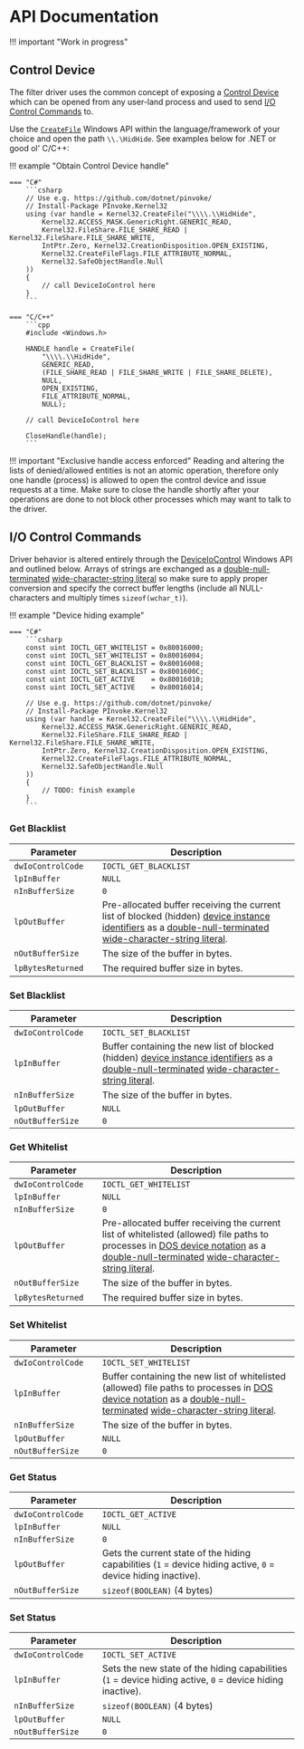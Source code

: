 # API Documentation

!!! important "Work in progress"

## Control Device

The filter driver uses the common concept of exposing a [Control Device](https://docs.microsoft.com/en-us/windows-hardware/drivers/wdf/using-control-device-objects) which can be opened from any user-land process and used to send [I/O Control Commands](::io-control-commands) to.

Use the [`CreateFile`](https://docs.microsoft.com/en-us/windows/win32/api/fileapi/nf-fileapi-createfilea) Windows API within the language/framework of your choice and open the path `\\.\HidHide`. See examples below for .NET or good ol' C/C++:

!!! example "Obtain Control Device handle"

    === "C#"
        ```csharp
        // Use e.g. https://github.com/dotnet/pinvoke/
        // Install-Package PInvoke.Kernel32
        using (var handle = Kernel32.CreateFile("\\\\.\\HidHide",
            Kernel32.ACCESS_MASK.GenericRight.GENERIC_READ,
            Kernel32.FileShare.FILE_SHARE_READ | Kernel32.FileShare.FILE_SHARE_WRITE,
            IntPtr.Zero, Kernel32.CreationDisposition.OPEN_EXISTING,
            Kernel32.CreateFileFlags.FILE_ATTRIBUTE_NORMAL,
            Kernel32.SafeObjectHandle.Null
        ))
        {
            // call DeviceIoControl here
        }
        ```

    === "C/C++"
        ```cpp
        #include <Windows.h>

        HANDLE handle = CreateFile(
            "\\\\.\\HidHide", 
            GENERIC_READ, 
            (FILE_SHARE_READ | FILE_SHARE_WRITE | FILE_SHARE_DELETE), 
            NULL, 
            OPEN_EXISTING, 
            FILE_ATTRIBUTE_NORMAL, 
            NULL);

        // call DeviceIoControl here

        CloseHandle(handle);
        ```

!!! important "Exclusive handle access enforced"
    Reading and altering the lists of denied/allowed entities is not an atomic operation, therefore only one handle (process) is allowed to open the control device and issue requests at a time. Make sure to close the handle shortly after your operations are done to not block other processes which may want to talk to the driver.

## I/O Control Commands

Driver behavior is altered entirely through the [DeviceIoControl](https://docs.microsoft.com/en-us/windows/win32/api/ioapiset/nf-ioapiset-deviceiocontrol) Windows API and outlined below. Arrays of strings are exchanged as a [double-null-terminated](https://devblogs.microsoft.com/oldnewthing/20091008-00/?p=16443) [wide-character-string literal](https://docs.microsoft.com/en-us/cpp/c-language/multibyte-and-wide-characters?view=msvc-160) so make sure to apply proper conversion and specify the correct buffer lengths (include all NULL-characters and multiply times `sizeof(wchar_t)`).

!!! example "Device hiding example"

    === "C#"
        ```csharp
        const uint IOCTL_GET_WHITELIST = 0x80016000;
        const uint IOCTL_SET_WHITELIST = 0x80016004;
        const uint IOCTL_GET_BLACKLIST = 0x80016008;
        const uint IOCTL_SET_BLACKLIST = 0x8001600C;
        const uint IOCTL_GET_ACTIVE    = 0x80016010;
        const uint IOCTL_SET_ACTIVE    = 0x80016014;

        // Use e.g. https://github.com/dotnet/pinvoke/
        // Install-Package PInvoke.Kernel32
        using (var handle = Kernel32.CreateFile("\\\\.\\HidHide",
            Kernel32.ACCESS_MASK.GenericRight.GENERIC_READ,
            Kernel32.FileShare.FILE_SHARE_READ | Kernel32.FileShare.FILE_SHARE_WRITE,
            IntPtr.Zero, Kernel32.CreationDisposition.OPEN_EXISTING,
            Kernel32.CreateFileFlags.FILE_ATTRIBUTE_NORMAL,
            Kernel32.SafeObjectHandle.Null
        ))
        {
            // TODO: finish example
        }
        ```

### Get Blacklist

| <div style="width:140px">Parameter</div> | Description |
|---|---|
| `dwIoControlCode` | `IOCTL_GET_BLACKLIST` |
| `lpInBuffer` | `NULL` |
| `nInBufferSize` | `0` |
| `lpOutBuffer` | Pre-allocated buffer receiving the current list of blocked (hidden) [device instance identifiers](https://docs.microsoft.com/en-us/windows-hardware/drivers/install/device-instance-ids) as a [double-null-terminated](https://devblogs.microsoft.com/oldnewthing/20091008-00/?p=16443) [wide-character-string literal](https://docs.microsoft.com/en-us/cpp/c-language/multibyte-and-wide-characters?view=msvc-160). |
| `nOutBufferSize` | The size of the buffer in bytes. |
| `lpBytesReturned` | The required buffer size in bytes. |

### Set Blacklist

| <div style="width:140px">Parameter</div> | Description |
|---|---|
| `dwIoControlCode` | `IOCTL_SET_BLACKLIST` |
| `lpInBuffer` | Buffer containing the new list of blocked (hidden) [device instance identifiers](https://docs.microsoft.com/en-us/windows-hardware/drivers/install/device-instance-ids) as a [double-null-terminated](https://devblogs.microsoft.com/oldnewthing/20091008-00/?p=16443) [wide-character-string literal](https://docs.microsoft.com/en-us/cpp/c-language/multibyte-and-wide-characters?view=msvc-160). |
| `nInBufferSize` | The size of the buffer in bytes. |
| `lpOutBuffer` | `NULL` |
| `nOutBufferSize` | `0` |

### Get Whitelist

| <div style="width:140px">Parameter</div> | Description |
|---|---|
| `dwIoControlCode` | `IOCTL_GET_WHITELIST` |
| `lpInBuffer` | `NULL` |
| `nInBufferSize` | `0` |
| `lpOutBuffer` | Pre-allocated buffer receiving the current list of whitelisted (allowed) file paths to processes in [DOS device notation](https://docs.microsoft.com/en-us/windows/win32/api/fileapi/nf-fileapi-querydosdevicew#parameters) as a [double-null-terminated](https://devblogs.microsoft.com/oldnewthing/20091008-00/?p=16443) [wide-character-string literal](https://docs.microsoft.com/en-us/cpp/c-language/multibyte-and-wide-characters?view=msvc-160). |
| `nOutBufferSize` | The size of the buffer in bytes. |
| `lpBytesReturned` | The required buffer size in bytes. |

### Set Whitelist

| <div style="width:140px">Parameter</div> | Description |
|---|---|
| `dwIoControlCode` | `IOCTL_SET_WHITELIST` |
| `lpInBuffer` | Buffer containing the new list of whitelisted (allowed) file paths to processes in [DOS device notation](https://docs.microsoft.com/en-us/windows/win32/api/fileapi/nf-fileapi-querydosdevicew#parameters) as a [double-null-terminated](https://devblogs.microsoft.com/oldnewthing/20091008-00/?p=16443) [wide-character-string literal](https://docs.microsoft.com/en-us/cpp/c-language/multibyte-and-wide-characters?view=msvc-160). |
| `nInBufferSize` | The size of the buffer in bytes. |
| `lpOutBuffer` | `NULL` |
| `nOutBufferSize` | `0` |

### Get Status

| <div style="width:140px">Parameter</div> | Description |
|---|---|
| `dwIoControlCode` | `IOCTL_GET_ACTIVE` |
| `lpInBuffer` | `NULL` |
| `nInBufferSize` | `0` |
| `lpOutBuffer` | Gets the current state of the hiding capabilities (`1` = device hiding active, `0` = device hiding inactive). |
| `nOutBufferSize` | `sizeof(BOOLEAN)` (4 bytes) |

### Set Status

| <div style="width:140px">Parameter</div> | Description |
|---|---|
| `dwIoControlCode` | `IOCTL_SET_ACTIVE` |
| `lpInBuffer` | Sets the new state of the hiding capabilities (`1` = device hiding active, `0` = device hiding inactive). |
| `nInBufferSize` | `sizeof(BOOLEAN)` (4 bytes) |
| `lpOutBuffer` | `NULL` |
| `nOutBufferSize` | `0` |
